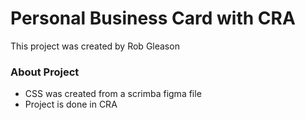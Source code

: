 <h1>Personal Business Card with CRA</h1>

This project was created by Rob Gleason

<h3>About Project</h3>

<ul>
  <li>CSS was created from a scrimba figma file</li>
  <li>Project is done in CRA</li>
</ul>
